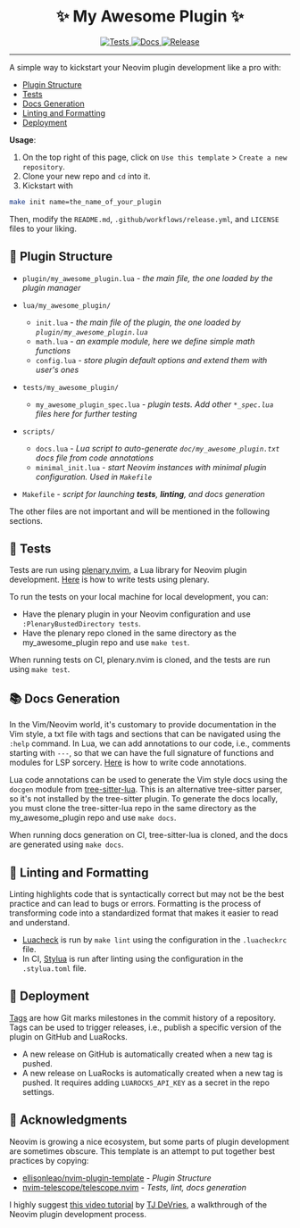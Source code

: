 <h1 align="center">✨ My Awesome Plugin ✨</h1>

<p align="center">
  <a href="https://github.com/S1M0N38/my-awesome-plugin.nvim/actions/workflows/test.yml">
    <img alt="Tests" src="https://img.shields.io/github/actions/workflow/status/S1M0N38/my-awesome-plugin.nvim/test.yml?style=for-the-badge&label=Tests"/>
  </a>
  <a href="https://github.com/S1M0N38/my-awesome-plugin.nvim/actions/workflows/docs.yml">
    <img alt="Docs" src="https://img.shields.io/github/actions/workflow/status/S1M0N38/my-awesome-plugin.nvim/docs.yml?style=for-the-badge&label=Docs"/>
  </a>
  <a href="https://github.com/S1M0N38/my-awesome-plugin.nvim/releases">
    <img alt="Release" src="https://img.shields.io/github/v/release/S1M0N38/my-awesome-plugin.nvim?style=for-the-badge"/>
  </a>
</p>

______________________________________________________________________

A simple way to kickstart your Neovim plugin development like a pro with:

- [Plugin Structure](#-plugin-structure)
- [Tests](#-tests)
- [Docs Generation](#-docs-generation)
- [Linting and Formatting](#-linting-and-formatting)
- [Deployment](#-deployment)

**Usage**:

1. On the top right of this page, click on `Use this template` > `Create a new repository`.
1. Clone your new repo and `cd` into it.
1. Kickstart with

```sh
make init name=the_name_of_your_plugin
```

Then, modify the `README.md`, `.github/workflows/release.yml`, and `LICENSE` files to your liking.

## 📁 Plugin Structure

- `plugin/my_awesome_plugin.lua` - *the main file, the one loaded by the plugin manager*

- `lua/my_awesome_plugin/`

  - `init.lua` - *the main file of the plugin, the one loaded by `plugin/my_awesome_plugin.lua`*
  - `math.lua` - *an example module, here we define simple math functions*
  - `config.lua` - *store plugin default options and extend them with user's ones*

- `tests/my_awesome_plugin/`

  - `my_awesome_plugin_spec.lua` - *plugin tests. Add other `*_spec.lua` files here for further testing*

- `scripts/`

  - `docs.lua` - *Lua script to auto-generate `doc/my_awesome_plugin.txt` docs file from code annotations*
  - `minimal_init.lua` - *start Neovim instances with minimal plugin configuration. Used in `Makefile`*

- `Makefile` - *script for launching **tests**, **linting**, and docs generation*

The other files are not important and will be mentioned in the following sections.

## 🧪 Tests

Tests are run using [plenary.nvim](https://github.com/nvim-lua/plenary.nvim), a Lua library for Neovim plugin development. [Here](https://github.com/nvim-lua/plenary.nvim/blob/master/TESTS_README.md) is how to write tests using plenary.

To run the tests on your local machine for local development, you can:

- Have the plenary plugin in your Neovim configuration and use `:PlenaryBustedDirectory tests`.
- Have the plenary repo cloned in the same directory as the my_awesome_plugin repo and use `make test`.

When running tests on CI, plenary.nvim is cloned, and the tests are run using `make test`.

## 📚 Docs Generation

In the Vim/Neovim world, it's customary to provide documentation in the Vim style, a txt file with tags and sections that can be navigated using the `:help` command.
In Lua, we can add annotations to our code, i.e., comments starting with `---`, so that we can have the full signature of functions and modules for LSP sorcery. [Here](https://github.com/tjdevries/tree-sitter-lua/blob/master/HOWTO.md) is how to write code annotations.

Lua code annotations can be used to generate the Vim style docs using the `docgen` module from [tree-sitter-lua](https://github.com/tjdevries/tree-sitter-lua). This is an alternative tree-sitter parser, so it's not installed by the tree-sitter plugin. To generate the docs locally, you must clone the tree-sitter-lua repo in the same directory as the my_awesome_plugin repo and use `make docs`.

When running docs generation on CI, tree-sitter-lua is cloned, and the docs are generated using `make docs`.

## 🧹 Linting and Formatting

Linting highlights code that is syntactically correct but may not be the best practice and can lead to bugs or errors.
Formatting is the process of transforming code into a standardized format that makes it easier to read and understand.

- [Luacheck](https://github.com/mpeterv/luacheck) is run by `make lint` using the configuration in the `.luacheckrc` file.
- In CI, [Stylua](https://github.com/JohnnyMorganz/StyLua) is run after linting using the configuration in the `.stylua.toml` file.

## 🚀 Deployment

[Tags](https://git-scm.com/book/en/v2/Git-Basics-Tagging) are how Git marks milestones in the commit history of a repository.
Tags can be used to trigger releases, i.e., publish a specific version of the plugin on GitHub and LuaRocks.

- A new release on GitHub is automatically created when a new tag is pushed.
- A new release on LuaRocks is automatically created when a new tag is pushed. It requires adding `LUAROCKS_API_KEY` as a secret in the repo settings.

## 👏 Acknowledgments

Neovim is growing a nice ecosystem, but some parts of plugin development are sometimes obscure. This template is an attempt to put together best practices by copying:

- [ellisonleao/nvim-plugin-template](https://github.com/ellisonleao/nvim-plugin-template) - *Plugin Structure*
- [nvim-telescope/telescope.nvim](https://github.com/nvim-telescope/telescope.nvim) - *Tests, lint, docs generation*

I highly suggest [this video tutorial](https://youtu.be/n4Lp4cV8YR0?si=lHlxQBNvbTcXPhVY) by [TJ DeVries](https://github.com/tjdevries), a walkthrough of the Neovim plugin development process.

